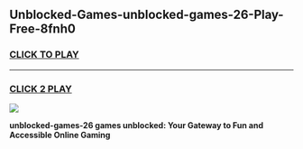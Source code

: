 
## Unblocked-Games-unblocked-games-26-Play-Free-8fnh0
<h3>
<a href="https://premium76.site?title=unblocked-games-26&ref=17A">CLICK TO PLAY</a></h3>
<hr>

<h3>
<a href="https://premium76.site?title=unblocked-games-26&ref=17A">CLICK 2 PLAY</a>
  
</h3>

<a href="https://premium76.site?title=unblocked-games-26&ref=17A"><img src="https://clearcache.store/games.png"></a>


**unblocked-games-26 games unblocked: Your Gateway to Fun and Accessible Online Gaming**

